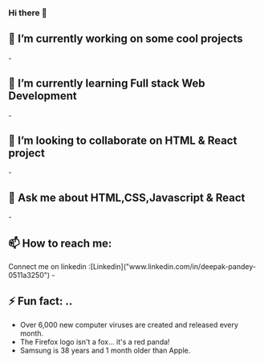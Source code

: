 ### Hi there 👋


<!-- **deepak01112002/deepak01112002** is a ✨ _special_ ✨ repository because its `README.md` (this file) appears on your GitHub profile. -->

<!-- Here are some ideas to get you started: -->

 <h2>🔭 I’m currently working on some cool projects</h2>
- <h2>🌱 I’m currently learning Full stack Web Development</h2>
-<h2> 👯 I’m looking to collaborate on HTML & React project</h2>
- <h2>💬 Ask me about HTML,CSS,Javascript & React</h2>
-<h2> 📫 How to reach me: </h2>
     Connect me on linkedin :[Linkedin]("www.linkedin.com/in/deepak-pandey-0511a3250")
-<h2> ⚡ Fun fact: ..</h2>
         <ul>
            <li>Over 6,000 new computer viruses are created and released every month.</li>
            <li>The Firefox logo isn't a fox… it's a red panda!</li>
            <li>Samsung is 38 years and 1 month older than Apple.</li>
         </ul>

